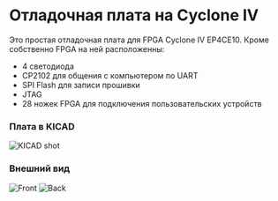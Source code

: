 # Отладочная плата на Cyclone IV

Это простая отладочная плата для FPGA Cyclone IV EP4CE10.
Кроме собственно FPGA на ней расположенны:
* 4 светодиода
* CP2102 для общения с компьютером по UART
* SPI Flash для записи прошивки
* JTAG
* 28 ножек FPGA для подключения пользовательских устройств

### Плата в KICAD

![KICAD shot](https://raw.githubusercontent.com/balmerdx/CycloneIV_dev_board/master/documentation/pcb_view.png)

### Внешний вид

![Front](https://raw.githubusercontent.com/balmerdx/CycloneIV_dev_board/master/documentation/board_front.JPG)
![Back](https://raw.githubusercontent.com/balmerdx/CycloneIV_dev_board/master/documentation/board_back.JPG)

